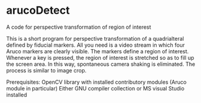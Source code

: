 # arucoDetect
A code for perspective transformation of region of interest

This is a short program for perspective transformation of a quadrialteral defined by fiducial markers. All you need is a video stream in which four Aruco markers are clearly visible. The markers define a region of interest. Whenever a key is pressed, the region of interest is stretched so as to fill up the screen area. In this way, spontaneous camera shaking is eliminated. The process is similar to image crop.

Prerequisites:
OpenCV library with installed contributory modules (Aruco module in particular)
Either GNU compiler collection or MS visual Studio installed
